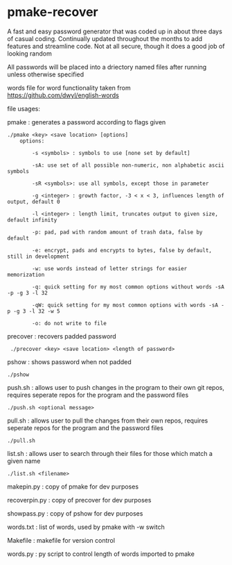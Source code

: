 # pmake-recover

A fast and easy password generator that was coded up in about three days of casual coding. Continually updated throughout the months to add features and streamline code. Not at all secure, though it does a good job of looking random

All passwords will be placed into a driectory named files after running unless otherwise specified

words file for word functionality taken from https://github.com/dwyl/english-words

file usages:

pmake : generates a password according to flags given

	./pmake <key> <save location> [options]
		options:
			
			-s <symbols> : symbols to use [none set by default] 
			
			-sA: use set of all possible non-numeric, non alphabetic ascii symbols 
			
			-sR <symbols>: use all symbols, except those in parameter
			
			-g <integer> : growth factor, -3 < x < 3, influences length of output, default 0

			-l <integer> : length limit, truncates output to given size, default infinity
			
			-p: pad, pad with random amount of trash data, false by default
			
			-e: encrypt, pads and encrypts to bytes, false by default, still in development
			
			-w: use words instead of letter strings for easier memorization
			
			-q: quick setting for my most common options without words -sA -p -g 3 -l 32 

			-qW: quick setting for my most common options with words -sA -p -g 3 -l 32 -w 5

			-o: do not write to file
			
precover : recovers padded password

	 ./precover <key> <save location> <length of password>

pshow : shows password when not padded

	./pshow

push.sh : allows user to push changes in the program to their own git repos, requires seperate repos for the program and the password files
	
	./push.sh <optional message>

pull.sh : allows user to pull the changes from their own repos, requires  seperate repos for the program and the password files
	
	./pull.sh 

list.sh : allows user to search through their files for those which match a given name

	./list.sh <filename>

makepin.py : copy of pmake for dev purposes

recoverpin.py : copy of precover for dev purposes

showpass.py : copy of pshow for dev purposes

words.txt : list of words, used by pmake with -w switch

Makefile : makefile for version control

words.py : py script to control length of words imported to pmake
